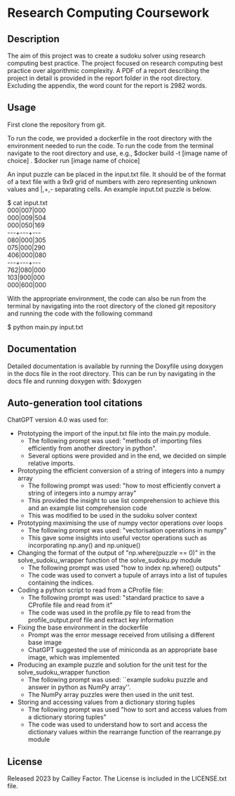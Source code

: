 # Research Computing Coursework
## Description
The aim of this project was to create a sudoku solver using research computing best practice.
The project focused on research computing best practice over algorithmic complexity. A PDF of a report describing the project
in detail is provided in the report folder in the root directory. Excluding the appendix, the word count for the report
is 2982 words.

## Usage
First clone the repository from git.

To run the code, we provided a dockerfile in the root directory with the environment needed to run the code.
To run the code from the terminal navigate to the root directory and use, e.g.,
$docker build -t [image name of choice] .
$docker run [image name of choice]

An input puzzle can be placed in the input.txt file. It should be of the format of a text file with a 9x9 grid of
numbers with zero representing unknown values and |,+,- separating cells.
An example input.txt puzzle is below.

$ cat input.txt\
000|007|000\
000|009|504\
000|050|169\
---+---+---\
080|000|305\
075|000|290\
406|000|080\
---+---+---\
762|080|000\
103|900|000\
000|600|000

With the appropriate environment, the code can also be run from the terminal
by navigating into the root directory of the cloned git repository and running the code with the following command

$ python main.py input.txt

## Documentation
Detailed documentation is available by running the Doxyfile using doxygen in the docs file in the root directory.
This can be run by navigating in the docs file and running doxygen with:
$doxygen

## Auto-generation tool citations
ChatGPT version 4.0 was used for:
- Prototyping the import of the input.txt file into the main.py module.
  - The following prompt was used: "methods of importing files efficiently from another directory in python".
  - Several options were provided and in the end, we decided on simple relative imports.
- Prototyping the efficient conversion of a string of integers into a numpy array
  - The following prompt was used: "how to most efficiently convert a string of integers into a numpy array"
  - This provided the insight to use list comprehension to achieve this and an example list comprehension code
  - This was modified to be used in the sudoku solver context
- Prototyping maximising the use of numpy vector operations over loops
  - The following prompt was used: "vectorisation operations in numpy"
  - This gave some insights into useful vector operations such as incorporating np.any() and np.unique()
- Changing the format of the output of "np.where(puzzle == 0)" in the solve_sudoku_wrapper function of the solve_sudoku.py module
  - The following prompt was used "how to index np.where() outputs"
  - The code was used to convert a tupule of arrays into a list of tupules containing the indices.
- Coding a python script to read from a CProfile file:
  - The following prompt was used: "standard practice to save a CProfile file and read from it"
  - The code was used in the profile.py file to read from the profile_output.prof file and extract key information
- Fixing the base environment in the dockerfile
  - Prompt was the error message received from utilising a different base image
  - ChatGPT suggested the use of miniconda as an appropriate base image, which was implemented
- Producing an example puzzle and solution for the unit test for the solve\_sudoku\_wrapper function
  - The following prompt was used: ``example sudoku puzzle and answer in python as NumPy array''.
  - The NumPy array puzzles were then used in the unit test.
- Storing and accessing values from a dictionary storing tuples
  - The following prompt was used "how to sort and access values from a dictionary storing tuples"
  - The code was used to understand how to sort and access the dictionary values within the rearrange function of the rearrange.py module

## License
Released 2023 by Cailley Factor.
The License is included in the LICENSE.txt file.
